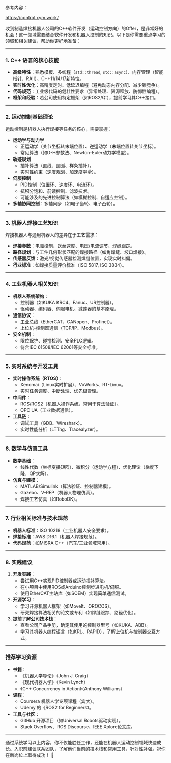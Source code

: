 参考内容：

https://control.xym.work/

收到制造焊接机器人公司的C++软件开发（运动控制方向）的Offer，是非常好的机会！这一领域需要结合软件开发和机器人控制的知识。以下是你需要重点学习的领域和相关建议，帮助你更好地准备：

---

### **1. C++ 语言的核心技能**
- **高级特性**：熟悉模板、多线程（`std::thread`, `std::async`）、内存管理（智能指针、RAII）、C++11/14/17新特性。
- **实时性优化**：高精度定时、低延迟编程（避免动态内存分配、减少锁竞争）。
- **代码规范**：工业级代码的健壮性要求（异常处理、资源释放、防御性编程）。
- **框架和经验**：若公司使用特定框架（如ROS2/Qt），提前学习其C++接口。

---

### **2. 运动控制基础理论**
运动控制是机器人执行焊接等任务的核心，需要掌握：
- **运动学与动力学**
  - 正运动学（关节坐标转末端位置）、逆运动学（末端位置转关节坐标）。
  - 常见算法（如D-H参数法、Newton-Euler动力学模型）。
- **轨迹规划**
  - 插补算法（直线、圆弧、样条插补）。
  - 实时性约束（速度规划、加速度平滑）。
- **伺服控制**
  - PID控制（位置环、速度环、电流环）。
  - 抗积分饱和、前馈控制、滤波技术。
  - 可能涉及的先进控制算法（如模糊控制、自适应控制）。
- **多轴协同控制**：多轴同步（如电子齿轮、电子凸轮）。

---

### **3. 机器人焊接工艺知识**
焊接机器人与通用机器人的差异在于工艺需求：
- **焊接参数**：电弧控制、送丝速度、电压/电流调节、焊缝跟踪。
- **路径规划**：与工件几何形状匹配的焊接路径（如角焊缝、坡口焊接）。
- **传感器反馈**：激光/视觉传感器检测焊缝位置，实现实时纠偏。
- **行业标准**：如焊接质量评价标准（ISO 5817, ISO 3834）。

---

### **4. 工业机器人相关知识**
- **机器人系统架构**：
  - 控制器（如KUKA KRC4、Fanuc、UR控制器）。
  - 驱动器、编码器、伺服电机、减速器的基本原理。
- **通信协议**：
  - 工业总线（EtherCAT、CANopen、Profinet）。
  - 上位机-控制器通信（TCP/IP、Modbus）。
- **安全机制**：
  - 限位保护、碰撞检测、安全PLC逻辑。
  - 符合IEC 61508/IEC 62061等安全标准。

---

### **5. 实时系统与开发工具**
- **实时操作系统（RTOS）**：
  - Xenomai（Linux实时扩展）、VxWorks、RT-Linux。
  - 实时任务调度、中断处理、优先级管理。
- **中间件**：
  - ROS/ROS2（机器人操作系统，常用于算法验证）。
  - OPC UA（工业数据通信）。
- **工具链**：
  - 调试工具（GDB、Wireshark）。
  - 实时性能分析（LTTng、Tracealyzer）。

---

### **6. 数学与仿真工具**
- **数学基础**：
  - 线性代数（坐标变换矩阵）、微积分（运动学方程）、优化理论（梯度下降、QP求解）。
- **仿真与建模**：
  - MATLAB/Simulink（算法验证、控制器建模）。
  - Gazebo、V-REP（机器人物理仿真）。
  - 焊接工艺仿真（如RoboDK）。

---

### **7. 行业相关标准与技术规范**
- **机器人标准**：ISO 10218（工业机器人安全要求）。
- **焊接标准**：AWS D16.1（机器人焊接规范）。
- **代码规范**：如MISRA C++（汽车/工业领域常用）。

---

### **8. 实践建议**
1. **开发实践**：
   - 尝试用C++实现PID控制器或运动插补算法。
   - 在小项目中使用ROS或Arduino控制步进电机/伺服。
   - 使用EtherCAT主站库（如SOEM）实现简单通信测试。
2. **开源学习**：
   - 学习开源机器人框架（如MoveIt、OROCOS）。
   - 研究焊接算法相关的论文或专利（如焊缝跟踪、路径优化）。
3. **提前了解公司技术栈**：
   - 查看公司产品手册，确定其使用的控制器型号（如KUKA、ABB）。
   - 学习其机器人编程语言（如KRL、RAPID），了解上位机与控制器交互方式。

---

### **推荐学习资源**
- **书籍**：
  - 《机器人学导论》（John J. Craig）
  - 《现代机器人学》（Kevin Lynch）
  - 《C++ Concurrency in Action》（Anthony Williams）
- **课程**：
  - Coursera 机器人学专项课程（宾大）。
  - Udemy 的《ROS2 for Beginners》。
- **工具与社区**：
  - GitHub 开源项目（如Universal Robots驱动实现）。
  - Stack Overflow、ROS Discourse、IEEE Xplore论文库。

---

通过系统学习以上内容，你不仅能胜任工作，还能在机器人运动控制领域快速成长。入职前建议联系团队，了解他们当前的技术栈和常用工具，针对性补强。祝你在新岗位上取得成功！ 🚀